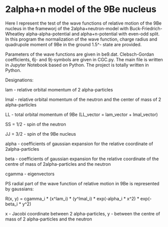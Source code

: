 # 2alpha+n model of the 9Be nucleus
Here I represent the test of the wave functions of relative motion of the 9Be nucleus in the frameworj of the 2alpha+neutron-model with Buck-Friedrich-Wheatley alpha-alpha-potential and alpha+n-potential with even-odd split. In this program the normalization of the wave function, charge radius and quadrupole moment of 9Be in the ground 1.5^- state are provided.

Parameters of the wave functions are given in be9.dat. Clebsch-Gordan coefficients, 6j- and 9j-symbols are given in CGC.py. The main file is written in Jupyter Notebook based on Python. The project is totally written in Python.

Designations: 

lam - relative orbital momentum of 2 alpha-particles

lmal - relative orbital momentum of the neutron and the center of mass of 2 alpha-particles
              
LL - total orbital momentum of 9Be (LL_vector = lam_vector + lmal_vector)

SS = 1/2 - spin of the neutron

JJ = 3/2 - spin of the 9Be nucleus

alpha - coefficients of gaussian expansion for the relative coordinate of 2alpha-particles

beta - coefficients of gaussian expansion for the relative coordinate of the centre of mass of 2alpha-particles and the neutron

cgamma - eigenvectors

PS radial part of the wave function of relative motion in 9Be is represented by gaussians: 

R(x, y) = cgamma_i * (x^lam_i) * (y^lmal_i) * exp(-alpha_i * x^2) * exp(-beta_i * y^2)

x - Jacobi coordinate between 2 alpha-particles, y - between the centre of mass of 2 alpha-particles and the neutron
